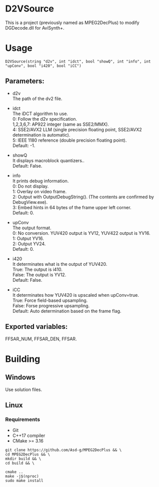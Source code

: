 # D2VSource

This is a project (previously named as MPEG2DecPlus) to modify DGDecode.dll for AviSynth+.

# Usage

 ```
 D2VSource(string "d2v", int "idct", bool "showQ", int "info", int "upConv", bool "i420", bool "iCC")
 ```

## Parameters:

- d2v\
    The path of the dv2 file.
    
- idct\
    The iDCT algorithm to use.\
    0: Follow the d2v specification.\
    1,2,3,6,7: AP922 integer (same as SSE2/MMX).\
    4: SSE2/AVX2 LLM (single precision floating point, SSE2/AVX2 determination is automatic).\
    5: IEEE 1180 reference (double precision floating point).\
    Default: -1.
    
- showQ\
    It displays macroblock quantizers..\
    Default: False.
    
- info\
    It prints debug information.\
    0: Do not display.\
    1: Overlay on video frame.\
    2: Output with OutputDebugString(). (The contents are confirmed by DebugView.exe).\
    3: Embed hints in 64 bytes of the frame upper left corner.\
    Default: 0.
    
- upConv\
    The output format.\
    0: No conversion. YUV420 output is YV12, YUV422 output is YV16.\
    1: Output YV16.\
    2: Output YV24.\
    Default: 0.
    
- i420\
    It determinates what is the output of YUV420.\
    True: The output is i410.\
    False: The output is YV12.\
    Default: False.
    
- iCC\
    It determinates how YUV420 is upscaled when upConv=true.\
    True: Force field-based upsampling.\
    False: Forse progressive upsampling.\
    Default: Auto determination based on the frame flag.
    
## Exported variables:

FFSAR_NUM, FFSAR_DEN, FFSAR.

# Building

## Windows

Use solution files.

## Linux

### Requirements

- Git
- C++17 compiler
- CMake >= 3.16

```
git clone https://github.com/Asd-g/MPEG2DecPlus && \
cd MPEG2DecPlus && \
mkdir build && \
cd build && \

cmake ..
make -j$(nproc)
sudo make install
```
